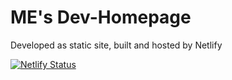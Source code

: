# ME's Dev-Homepage

Developed as static site, built and hosted by Netlify

[![Netlify Status](https://api.netlify.com/api/v1/badges/3ee4a61f-3b2b-4765-88e1-c1fe8dc45915/deploy-status)](https://app.netlify.com/sites/eisenbraun-dev/deploys)
